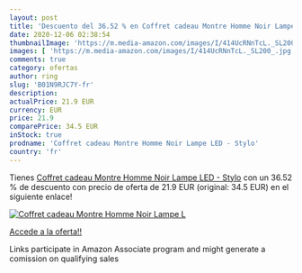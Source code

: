 ```yaml
---
layout: post
title: 'Descuento del 36.52 % en Coffret cadeau Montre Homme Noir Lampe L'
date: 2020-12-06 02:38:54
thumbnailImage: 'https://m.media-amazon.com/images/I/414UcRNnTcL._SL200_.jpg'
images: [ 'https://m.media-amazon.com/images/I/414UcRNnTcL._SL200_.jpg' ]
comments: true
category: ofertas
author: ring
slug: 'B01N9RJC7Y-fr'
description:
actualPrice: 21.9 EUR
currency: EUR
price: 21.9
comparePrice: 34.5 EUR
inStock: true
prodname: 'Coffret cadeau Montre Homme Noir Lampe LED - Stylo'
country: 'fr'
---
```


Tienes [Coffret cadeau Montre Homme Noir Lampe LED - Stylo](https://www.amazon.fr/dp/B01N9RJC7Y/?tag=tolees0d-21) con un 36.52 % de descuento con precio de oferta de 21.9 EUR (original: 34.5 EUR) en el siguiente enlace!

[![Coffret cadeau Montre Homme Noir Lampe L](https://m.media-amazon.com/images/I/414UcRNnTcL._SL200_.jpg)](https://www.amazon.fr/dp/B01N9RJC7Y/?tag=tolees0d-21)

[Accede a la oferta!!](https://www.amazon.fr/dp/B01N9RJC7Y/?tag=tolees0d-21)

Links participate in Amazon Associate program and might generate a comission on qualifying sales


